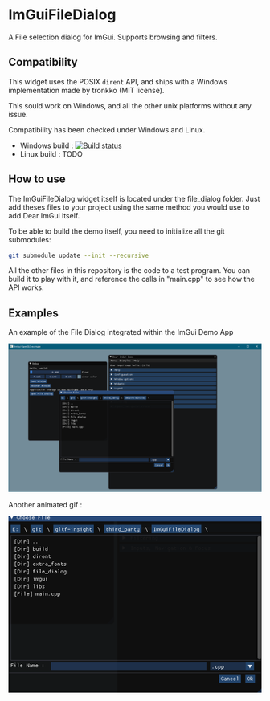 # ImGuiFileDialog

A File selection dialog for ImGui. Supports browsing and filters.

## Compatibility

This widget uses the POSIX `dirent` API, and ships with a Windows implementation made by tronkko (MIT license).

This sould work on Windows, and all the other unix platforms without any issue.

Compatibility has been checked under Windows and Linux.

 - Windows build : [![Build status](https://ci.appveyor.com/api/projects/status/yhdnd9w8d4ctp5uw?svg=true)](https://ci.appveyor.com/project/Ybalrid/imguifiledialog)
 - Linux build : TODO

## How to use

The ImGuiFileDialog widget itself is located under the file_dialog folder. Just add theses files to your project using the same method you would use to add Dear ImGui itself.

To be able to build the demo itself, you need to initialize all the git submodules:

```bash
git submodule update --init --recursive
```

All the other files in this repository is the code to a test program. You can build it to play with it, and reference the calls in "main.cpp" to see how the API works.

## Examples
An example of the File Dialog integrated within the ImGui Demo App

![alt text](ScreenShot.png)

Another animated gif :

![alt text](anim.gif)
